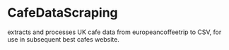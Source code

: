 # CafeDataScraping
extracts and processes UK cafe data from europeancoffeetrip to CSV, for use in subsequent best cafes website.
